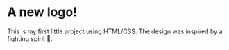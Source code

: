 # A new logo!

This is my first little project using HTML/CSS. The design was inspired by a fighting spirit 👊.
